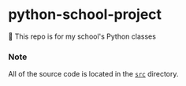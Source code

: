 # python-school-project
🐍 This repo is for my school's Python classes

### Note
All of the source code is located in the [`src`](./src) directory.